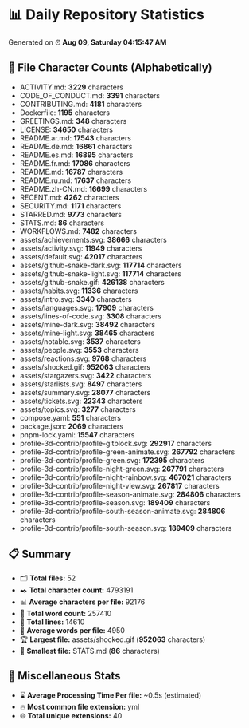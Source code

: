 # 📊 Daily Repository Statistics
Generated on ⏰ **Aug 09, Saturday 04:15:47 AM**

## 📂 File Character Counts (Alphabetically)
- ACTIVITY.md: **3229** characters
- CODE_OF_CONDUCT.md: **3391** characters
- CONTRIBUTING.md: **4181** characters
- Dockerfile: **1195** characters
- GREETINGS.md: **348** characters
- LICENSE: **34650** characters
- README.ar.md: **17543** characters
- README.de.md: **16861** characters
- README.es.md: **16895** characters
- README.fr.md: **17086** characters
- README.md: **16787** characters
- README.ru.md: **17637** characters
- README.zh-CN.md: **16699** characters
- RECENT.md: **4262** characters
- SECURITY.md: **1171** characters
- STARRED.md: **9773** characters
- STATS.md: **86** characters
- WORKFLOWS.md: **7482** characters
- assets/achievements.svg: **38666** characters
- assets/activity.svg: **11949** characters
- assets/default.svg: **42017** characters
- assets/github-snake-dark.svg: **117714** characters
- assets/github-snake-light.svg: **117714** characters
- assets/github-snake.gif: **426138** characters
- assets/habits.svg: **11336** characters
- assets/intro.svg: **3340** characters
- assets/languages.svg: **17909** characters
- assets/lines-of-code.svg: **3308** characters
- assets/mine-dark.svg: **38492** characters
- assets/mine-light.svg: **38465** characters
- assets/notable.svg: **3537** characters
- assets/people.svg: **3553** characters
- assets/reactions.svg: **9768** characters
- assets/shocked.gif: **952063** characters
- assets/stargazers.svg: **3422** characters
- assets/starlists.svg: **8497** characters
- assets/summary.svg: **28077** characters
- assets/tickets.svg: **22343** characters
- assets/topics.svg: **3277** characters
- compose.yaml: **551** characters
- package.json: **2069** characters
- pnpm-lock.yaml: **15547** characters
- profile-3d-contrib/profile-gitblock.svg: **292917** characters
- profile-3d-contrib/profile-green-animate.svg: **267792** characters
- profile-3d-contrib/profile-green.svg: **172395** characters
- profile-3d-contrib/profile-night-green.svg: **267791** characters
- profile-3d-contrib/profile-night-rainbow.svg: **467021** characters
- profile-3d-contrib/profile-night-view.svg: **267817** characters
- profile-3d-contrib/profile-season-animate.svg: **284806** characters
- profile-3d-contrib/profile-season.svg: **189409** characters
- profile-3d-contrib/profile-south-season-animate.svg: **284806** characters
- profile-3d-contrib/profile-south-season.svg: **189409** characters

## 📋 Summary
- 🗂️ **Total files:** 52
- ✒️ **Total character count:** 4793191
- 📊 **Average characters per file:** 92176
- 📝 **Total word count:** 257410
- 🧾 **Total lines:** 14610
- 📐 **Average words per file:** 4950
- 🏆 **Largest file:** assets/shocked.gif (**952063** characters)
- 🥉 **Smallest file:** STATS.md (**86** characters)

## 🌟 Miscellaneous Stats
- ⌛ **Average Processing Time Per file:** ~0.5s (estimated)
- 🔥 **Most common file extension:** yml
- 🌐 **Total unique extensions:** 40
